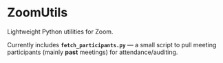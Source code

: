 # ZoomUtils

Lightweight Python utilities for Zoom.

Currently includes **`fetch_participants.py`** — a small script to pull meeting participants (mainly **past** meetings) for attendance/auditing.
